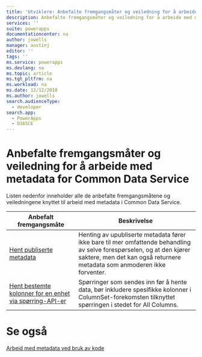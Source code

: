 ```yaml
---
title: 'Utviklere: Anbefalte fremgangsmåter og veiledning for å arbeide med metadata for Common Data Service | Microsoft Docs'
description: Anbefalte fremgangsmåter og veiledning for å arbeide med metadata for utviklere av Common Data Service i PowerApps.
services: ''
suite: powerapps
documentationcenter: na
author: jowells
manager: austinj
editor: ''
tags: ''
ms.service: powerapps
ms.devlang: na
ms.topic: article
ms.tgt_pltfrm: na
ms.workload: na
ms.date: 12/12/2018
ms.author: jowells
search.audienceType:
  - developer
search.app:
  - PowerApps
  - D365CE
---
```


# <a name="best-practices-and-guidance-while-working-with-metadata-for-the-common-data-service"></a>Anbefalte fremgangsmåter og veiledning for å arbeide med metadata for Common Data Service

Listen nedenfor inneholder alle de anbefalte fremgangsmåtene og veiledningene knyttet til arbeid med metadata i Common Data Service.


|Anbefalt fremgangsmåte  |Beskrivelse  |
|---------|---------|
|[Hent publiserte metadata](retrieve-published-metadata.md)     |Henting av upubliserte metadata fører ikke bare til mer omfattende behandling av selve forespørselen, og at den kjører saktere, men det kan også returnere metadata som anmoderen ikke forventer.         |
|[Hent bestemte kolonner for en enhet via spørring-API-er](retrieve-specific-columns-entity-via-query-apis.md)     |Spørringer som sendes inn før å hente data, bør inkludere spesifikke kolonner i ColumnSet-forekomsten tilknyttet spørringen i stedet for All Columns.         |

# <a name="see-also"></a>Se også
[Arbeid med metadata ved bruk av kode](../../metadata-services.md)<br />